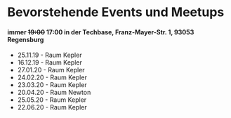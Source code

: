 # Bevorstehende Events und Meetups

#### immer <del>19:00</del> 17:00 in der Techbase, Franz-Mayer-Str. 1, 93053 Regensburg

* 25.11.19 - Raum Kepler
* 16.12.19 - Raum Kepler
* 27.01.20 - Raum Kepler
* 24.02.20 - Raum Kepler
* 23.03.20 - Raum Kepler
* 20.04.20 - Raum Newton
* 25.05.20 - Raum Kepler
* 22.06.20 - Raum Kepler
